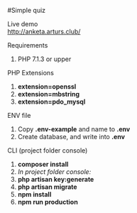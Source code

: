 #Simple quiz 

Live demo
<br />
http://anketa.arturs.club/

Requirements
1. PHP 7.1.3 or upper

PHP Extensions
1. **extension=openssl**
1. **extension=mbstring**
1. **extension=pdo_mysql**

ENV file
1. Copy **.env-example** and name to **.env**
1. Create database, and write into **.env**

CLI (project folder console)
1. **composer install**
1. _In project folder console:_ 
1. **php artisan key:generate**
1. **php artisan migrate**
1. **npm install**
1. **npm run production**

